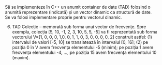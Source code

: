 Să se implementeze în C++ un anumit container de date (TAD) folosind o anumită
reprezentare (indicată) și un vector dinamic ca structură de date. Se va folosi implementare
proprie pentru vectorul dinamic.


6. TAD Colecție – memorată sub forma unui vector de frecvențe.
Spre exemplu, colecția [5, 10, -1, 2, 3, 10, 5, 5, -5] va fi reprezentată sub forma vectorului
V=[1, 0, 0, 0, 1,0, 0, 1, 1, 0, 3, 0, 0, 0, 0, 2] construit astfel: (1) intervalul de valori [-5, 10] se
translatează în intervalul [0, 16]; (2) pe poziția 0 în V avem frecvența elementului -5 (minim);
pe poziția 1 avem frecvența elementului -4, …, pe poziția 15 avem frecvența elementului 10
(maxim).
